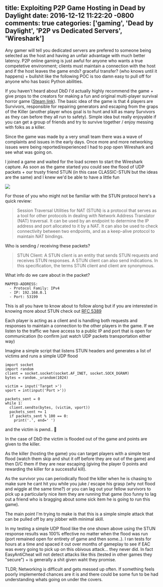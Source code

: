 title: Exploiting P2P Game Hosting in Dead by Daylight
date: 2016-12-12 11:22:20 -0800
comments: true
categories: ['gaming', 'Dead by Daylight', 'P2P vs Dedicated Servers', 'Wireshark']
---
Any gamer will tell you dedicated servers are prefered to someone being selected as the host and having an unfair advantage with much better latency. P2P online gaming is just awful for anyone who wants a true competetive environment; clients must maintain a connection with the host and if the host leaves the game ends? graceful transfer? (who knows until it happens) + bullshit like the following POC is too damn easy to pull off for anyone who has basic Python abilities.

If you haven't heard about DbD I'd actually highly recommend the game + give props to the creators for making a fun and original multi-player survival horror game ([Steam link](http://store.steampowered.com/app/381210/)). The basic idea of the game is that 4 players are Survivors, responsible for repairing generators and escaping from the graps of the Killer (another player whos goal is to hunt and kill as many Survivors as they can before they all run to safety). Simple idea but really enjoyable if you can get a group of friends and try to survive together / enjoy messing with folks as a killer.

Since the game was made by a very small team there was a wave of complaints and issues in the early days. Once more and more networking issues were being reported/experienced I had to pop open Wireshark and see what was going on.

I joined a game and waited for the load screen to start the Wireshark capture. As soon as the game started you could see the flood of UDP packets + our trusty friend STUN (in this case CLASSIC-STUN but the ideas are the same) and I knew we'd be able to have a little fun

![](http://i.imgur.com/Da0LuTQ.png)

For those of you who might not be familiar with the STUN protocol here's a quick review:
> Session Traversal Utilities for NAT (STUN) is a protocol that serves
   as a tool for other protocols in dealing with Network Address
   Translator (NAT) traversal.  It can be used by an endpoint to
   determine the IP address and port allocated to it by a NAT.  It can
   also be used to check connectivity between two endpoints, and as a
   keep-alive protocol to maintain NAT bindings.

Who is sending / receiving these packets?
>    STUN Client:  A STUN client is an entity that sends STUN requests and
      receives STUN responses.  A STUN client can also send indications.
      In this specification, the terms STUN client and client are
      synonymous.

What info do we care about in the packet?

    MAPPED-ADDRESS:
      - Protocol Family: IPv4
      - IP: 192.168.0.1
      - Port: 53199

This is all you have to know about to follow along but if you are interested in knowing more about STUN check out [RFC 5389](https://tools.ietf.org/html/rfc5389)

Each player is acting as a client and is handling both requests and responses to maintain a connection to the other players in the game. If we listen to the traffic we have access to a public IP and port that is open for communication (to confirm just watch UDP packets transportation either way)

Imagine a simple script that listens STUN headers and generates a list of victims and runs a simple UDP flood

    import socket
    import random
    client = socket.socket(socket.AF_INET, socket.SOCK_DGRAM)
    bytes = random._urandom(1024)

    victim = input('Target >')
    vport = int(input('Port >'))

    packets_sent = 0
    while 1:
      client.sendto(bytes, (victim, vport))
      packets_sent += 1
      if packets_sent % 100 == 0:
        print('.', end=' ')

and the victim is pwnd.. 🎉

In the case of DbD the victim is flooded out of the game and points are given to the killer.

As the killer (hosting the game) you can target players with a simple test flood (watch them skip and shut it off before they are out of the game) and then D/C them if they are near escaping (giving the player 0 points and rewarding the killer for a successful kill).

As the survivor you can periodically flood the killer when he is chasing to make sure he cant hit you while you juke / escape his grasp (why not flood and wiggle at the same time?) or you can lag out your fellow survivors to pick up a particularly nice item they are running that game (too funny to lag out a friend who is bragging about some sick item he is going to run this game).

The main point I'm trying to make is that this is a simple simple attack that can be pulled off by any jobber with minimal skill.

In my testing a simple UDP flood like the one shown above using the STUN response results was 100% effective no matter when the flood was run (port remained open for entirety of game and then some..). I ran tests for hours at a time and spaced it out over months of gameplay to see if EAC was every going to pick up on this obivous attack... they never did. In fact EasyAntiCheat will not detect attacks like this (tested in other games they "secure") + is generally a shit given waht they promise.

TLDR; Networking is difficult and gets messed up often. If something feels poorly implemented chances are it is and there could be some fun to be had understanding whats going on under the covers.
